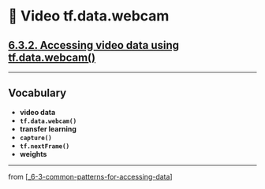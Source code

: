 # 🧮 Video tf.data.webcam

## [**6.3.2.** Accessing video data using tf.data.webcam()](https://livebook.manning.com/book/deep-learning-with-javascript/chapter-6/135)

---

## **Vocabulary**

- **video data**
- **`tf.data.webcam()`**
- **transfer learning**
- **`capture()`**
- **`tf.nextFrame()`**
- **weights**

---
from [[_6-3-common-patterns-for-accessing-data]]

[//begin]: # "Autogenerated link references for markdown compatibility"
[_6-3-common-patterns-for-accessing-data]: _6-3-common-patterns-for-accessing-data.md "🧮 Common Patterns for Data Access"
[//end]: # "Autogenerated link references"
